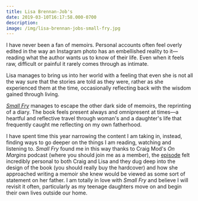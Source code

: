 ```yaml
---
title: Lisa Brennan-Job's
date: 2019-03-10T16:17:58.000-0700
description: 
image: /img/lisa-brennan-jobs-small-fry.jpg
---
```

I have never been a fan of memoirs. Personal accounts often feel overly edited in the way an Instagram photo has an embellished reality to it—reading what the author wants us to know of their life. Even when it feels raw, difficult or painful it rarely comes through as intimate. 

Lisa manages to bring us into her world with a feeling that even she is not all the way sure that the stories are told as they were, rather as she experienced them at the time, occasionally reflecting back with the wisdom gained through living. 

*[Small Fry](https://amzn.to/2TrWROc)* manages to escape the other dark side of memoirs, the reprinting of a diary. The book feels present always and omnipresent at times—a heartful and reflective travel through woman's and a daughter's life that frequently caught me reflecting on my own fatherhood.

I have spent time this year narrowing the content I am taking in, instead, finding ways to go deeper on the things I am reading, watching and listening to. *Small Fry* found me in this way thanks to Craig Mod's *On Margins* podcast (where you should join me as a member), the [episode](https://craigmod.com/onmargins/007/) felt incredibly personal to both Craig and Lisa and they dug deep into the design of the book (you should really buy the hardcover) and how she approached writing a memoir she knew would be viewed as some sort of statement on her father. I am totally in love with *Small Fry* and believe I will revisit it often, particularly as my teenage daughters move on and begin their own lives outside our home.